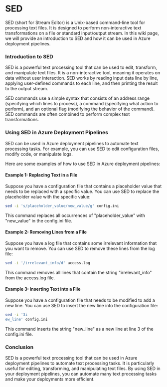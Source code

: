 # SED

SED (short for Stream Editor) is a Unix-based command-line tool for processing text files. It is designed to perform non-interactive text transformations on a file or standard input/output stream. In this wiki page, we will provide an introduction to SED and how it can be used in Azure deployment pipelines.

### Introduction to SED

SED is a powerful text processing tool that can be used to edit, transform, and manipulate text files. It is a non-interactive tool, meaning it operates on data without user interaction. SED works by reading input data line by line, applying user-defined commands to each line, and then printing the result to the output stream.

SED commands use a simple syntax that consists of an address range (specifying which lines to process), a command (specifying what action to perform), and an optional flag (modifying the behavior of the command). SED commands are often combined to perform complex text transformations.

### Using SED in Azure Deployment Pipelines

SED can be used in Azure deployment pipelines to automate text processing tasks. For example, you can use SED to edit configuration files, modify code, or manipulate logs.

Here are some examples of how to use SED in Azure deployment pipelines:

#### Example 1: Replacing Text in a File

Suppose you have a configuration file that contains a placeholder value that needs to be replaced with a specific value. You can use SED to replace the placeholder value with the specific value:

```bash
sed -i 's/placeholder_value/new_value/g' config.ini
```

This command replaces all occurrences of "placeholder\_value" with "new\_value" in the config.ini file.

#### Example 2: Removing Lines from a File

Suppose you have a log file that contains some irrelevant information that you want to remove. You can use SED to remove these lines from the log file:

```bash
sed -i '/irrelevant_info/d' access.log
```

This command removes all lines that contain the string "irrelevant\_info" from the access.log file.

#### Example 3: Inserting Text into a File

Suppose you have a configuration file that needs to be modified to add a new line. You can use SED to insert the new line into the configuration file:

```bash
sed -i '3i
ew_line' config.ini
```

This command inserts the string "new\_line" as a new line at line 3 of the config.ini file.

### Conclusion

SED is a powerful text processing tool that can be used in Azure deployment pipelines to automate text processing tasks. It is particularly useful for editing, transforming, and manipulating text files. By using SED in your deployment pipelines, you can automate many text processing tasks and make your deployments more efficient.
